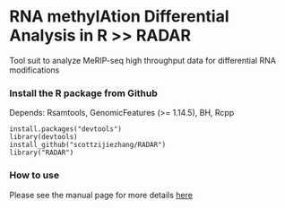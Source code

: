 # **R**NA methyl**A**tion **D**ifferential **A**nalysis in **R** >> **RADAR**
Tool suit to analyze MeRIP-seq high throughput data for differential RNA modifications

### Install the R package from Github

Depends: Rsamtools, GenomicFeatures (>= 1.14.5), BH, Rcpp

	install.packages("devtools")
	library(devtools)
	install_github("scottzijiezhang/RADAR")
	library("RADAR")

### How to use

Please see the manual page for more details [here](https://scottzijiezhang.github.io/RADARmannual/)
